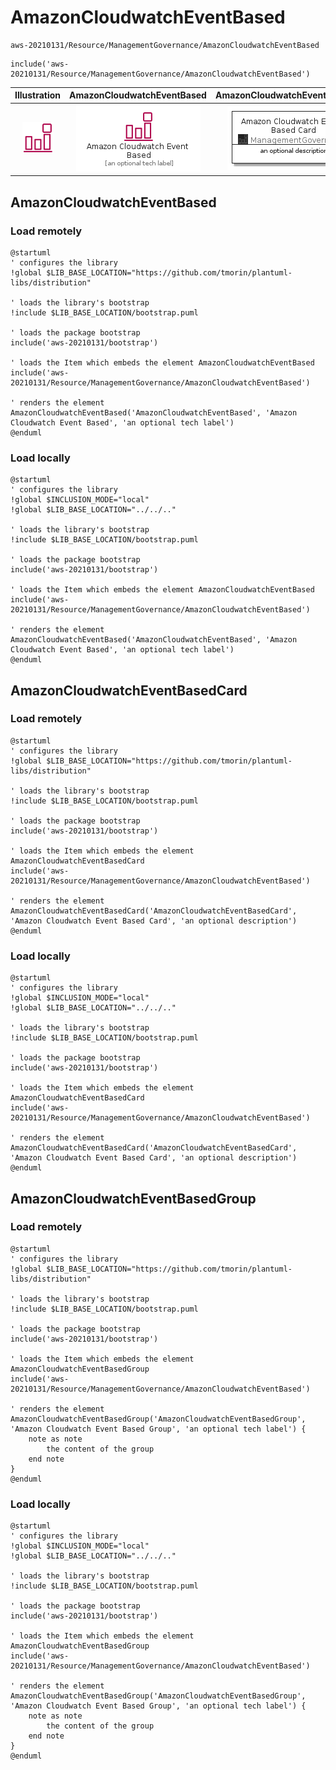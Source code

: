 # AmazonCloudwatchEventBased


```text
aws-20210131/Resource/ManagementGovernance/AmazonCloudwatchEventBased
```

```text
include('aws-20210131/Resource/ManagementGovernance/AmazonCloudwatchEventBased')
```



| Illustration | AmazonCloudwatchEventBased | AmazonCloudwatchEventBasedCard | AmazonCloudwatchEventBasedGroup |
| :---: | :---: | :---: | :---: |
| ![illustration for Illustration](../../../aws-20210131/Resource/ManagementGovernance/AmazonCloudwatchEventBased.png) | ![illustration for AmazonCloudwatchEventBased](../../../aws-20210131/Resource/ManagementGovernance/AmazonCloudwatchEventBased.Local.png) | ![illustration for AmazonCloudwatchEventBasedCard](../../../aws-20210131/Resource/ManagementGovernance/AmazonCloudwatchEventBasedCard.Local.png) | ![illustration for AmazonCloudwatchEventBasedGroup](../../../aws-20210131/Resource/ManagementGovernance/AmazonCloudwatchEventBasedGroup.Local.png) |




## AmazonCloudwatchEventBased

### Load remotely
```plantuml
@startuml
' configures the library
!global $LIB_BASE_LOCATION="https://github.com/tmorin/plantuml-libs/distribution"

' loads the library's bootstrap
!include $LIB_BASE_LOCATION/bootstrap.puml

' loads the package bootstrap
include('aws-20210131/bootstrap')

' loads the Item which embeds the element AmazonCloudwatchEventBased
include('aws-20210131/Resource/ManagementGovernance/AmazonCloudwatchEventBased')

' renders the element
AmazonCloudwatchEventBased('AmazonCloudwatchEventBased', 'Amazon Cloudwatch Event Based', 'an optional tech label')
@enduml
```

### Load locally
```plantuml
@startuml
' configures the library
!global $INCLUSION_MODE="local"
!global $LIB_BASE_LOCATION="../../.."

' loads the library's bootstrap
!include $LIB_BASE_LOCATION/bootstrap.puml

' loads the package bootstrap
include('aws-20210131/bootstrap')

' loads the Item which embeds the element AmazonCloudwatchEventBased
include('aws-20210131/Resource/ManagementGovernance/AmazonCloudwatchEventBased')

' renders the element
AmazonCloudwatchEventBased('AmazonCloudwatchEventBased', 'Amazon Cloudwatch Event Based', 'an optional tech label')
@enduml
```

## AmazonCloudwatchEventBasedCard

### Load remotely
```plantuml
@startuml
' configures the library
!global $LIB_BASE_LOCATION="https://github.com/tmorin/plantuml-libs/distribution"

' loads the library's bootstrap
!include $LIB_BASE_LOCATION/bootstrap.puml

' loads the package bootstrap
include('aws-20210131/bootstrap')

' loads the Item which embeds the element AmazonCloudwatchEventBasedCard
include('aws-20210131/Resource/ManagementGovernance/AmazonCloudwatchEventBased')

' renders the element
AmazonCloudwatchEventBasedCard('AmazonCloudwatchEventBasedCard', 'Amazon Cloudwatch Event Based Card', 'an optional description')
@enduml
```

### Load locally
```plantuml
@startuml
' configures the library
!global $INCLUSION_MODE="local"
!global $LIB_BASE_LOCATION="../../.."

' loads the library's bootstrap
!include $LIB_BASE_LOCATION/bootstrap.puml

' loads the package bootstrap
include('aws-20210131/bootstrap')

' loads the Item which embeds the element AmazonCloudwatchEventBasedCard
include('aws-20210131/Resource/ManagementGovernance/AmazonCloudwatchEventBased')

' renders the element
AmazonCloudwatchEventBasedCard('AmazonCloudwatchEventBasedCard', 'Amazon Cloudwatch Event Based Card', 'an optional description')
@enduml
```

## AmazonCloudwatchEventBasedGroup

### Load remotely
```plantuml
@startuml
' configures the library
!global $LIB_BASE_LOCATION="https://github.com/tmorin/plantuml-libs/distribution"

' loads the library's bootstrap
!include $LIB_BASE_LOCATION/bootstrap.puml

' loads the package bootstrap
include('aws-20210131/bootstrap')

' loads the Item which embeds the element AmazonCloudwatchEventBasedGroup
include('aws-20210131/Resource/ManagementGovernance/AmazonCloudwatchEventBased')

' renders the element
AmazonCloudwatchEventBasedGroup('AmazonCloudwatchEventBasedGroup', 'Amazon Cloudwatch Event Based Group', 'an optional tech label') {
    note as note
        the content of the group
    end note
}
@enduml
```

### Load locally
```plantuml
@startuml
' configures the library
!global $INCLUSION_MODE="local"
!global $LIB_BASE_LOCATION="../../.."

' loads the library's bootstrap
!include $LIB_BASE_LOCATION/bootstrap.puml

' loads the package bootstrap
include('aws-20210131/bootstrap')

' loads the Item which embeds the element AmazonCloudwatchEventBasedGroup
include('aws-20210131/Resource/ManagementGovernance/AmazonCloudwatchEventBased')

' renders the element
AmazonCloudwatchEventBasedGroup('AmazonCloudwatchEventBasedGroup', 'Amazon Cloudwatch Event Based Group', 'an optional tech label') {
    note as note
        the content of the group
    end note
}
@enduml
```

